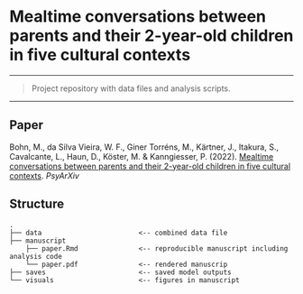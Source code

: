 # Mealtime conversations between parents and their 2-year-old children in five cultural contexts

------------------------------------------------------------------------

> Project repository with data files and analysis scripts.

------------------------------------------------------------------------

## Paper

Bohn, M., da Silva Vieira, W. F., Giner Torréns, M., Kärtner, J., Itakura, S., Cavalcante, L., Haun, D., Köster, M. & Kanngiesser, P. (2022). [Mealtime conversations between parents and their 2-year-old children in five cultural contexts](). *PsyArXiv*

## Structure

```
.
├── data                        <-- combined data file
├── manuscript  
    ├── paper.Rmd               <-- reproducible manuscript including analysis code 
    └── paper.pdf               <-- rendered manuscrip 
├── saves                       <-- saved model outputs               
└── visuals                     <-- figures in manuscript 
```
